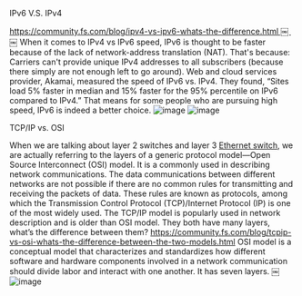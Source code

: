 IPv6 V.S. IPv4<br>

https://community.fs.com/blog/ipv4-vs-ipv6-whats-the-difference.html ￼ ￼
When it comes to IPv4 vs IPv6 speed, IPv6 is thought to be faster because of the lack of network-address translation (NAT). That's because: Carriers can't provide unique IPv4 addresses to all subscribers (because there simply are not enough left to go around). Web and cloud services provider, Akamai, measured the speed of IPv6 vs. IPv4. They found, “Sites load 5% faster in median and 15% faster for the 95% percentile on IPv6 compared to IPv4.” That means for some people who are pursuing high speed, IPv6 is indeed a better choice.
![image](https://user-images.githubusercontent.com/37787934/148500203-f2f06a26-0385-4a46-af05-7e5e2a8b35e5.png)
![image](https://user-images.githubusercontent.com/37787934/148500219-b41d2c99-085c-4a4b-94f1-c382aab1a3ce.png)


TCP/IP vs. OSI <br>

When we are talking about layer 2 switches and layer 3 [Ethernet switch](https://www.fs.com/c/ethernet-switches-3079), we are actually referring to the layers of a generic protocol model—Open Source Interconnect (OSI) model. It is a commonly used in describing network communications. The data communications between different networks are not possible if there are no common rules for transmitting and receiving the packets of data. These rules are known as protocols, among which the Transmission Control Protocol (TCP)/Internet Protocol (IP) is one of the most widely used. The TCP/IP model is popularly used in network description and is older than OSI model. They both have many layers, what’s the difference between them?
https://community.fs.com/blog/tcpip-vs-osi-whats-the-difference-between-the-two-models.html
OSI model is a conceptual model that characterizes and standardizes how different software and hardware components involved in a network communication should divide labor and interact with one another. It has seven layers.
￼![image](https://user-images.githubusercontent.com/37787934/148500245-acc434ad-8edc-4f93-b35d-06d8b0f52610.png)


